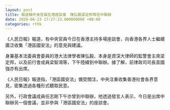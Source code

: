 ```yaml
---
layout: post
title: 報道稱中央官員在港座談會　陳弘毅梁定邦等往中聯辦
date: 2020-06-23 17:27:23.000000000 +08:00
categories: rthk
---
```


《人民日報》報道，有中央官員今日在香港主持多場座談會，向香港各界人士繼續廣泛收集「港區國安法」的意見與建議。

身兼基本法委員會委員的港大法律學者陳弘毅、本身是資深大律師的監警會主席梁定邦，以及前行會成員梁智鴻等，下午陸續到中聯辦。據了解，前律政司司長袁國強亦有出席。

《人民日報》報道指，「港區國安法」備受關注，中央注重收集香港社會各界意見，密集透過各種形式聽取民意。

另外，行政會議成員任志剛下午亦曾到中聯辦，他透過發言人表示，今日是出席中聯辦另一個會議，並非參與「港區國安法」的座談會。
